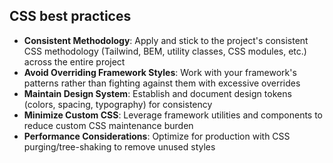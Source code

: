 ## CSS best practices

- **Consistent Methodology**: Apply and stick to the project's consistent CSS methodology (Tailwind, BEM, utility classes, CSS modules, etc.) across the entire project
- **Avoid Overriding Framework Styles**: Work with your framework's patterns rather than fighting against them with excessive overrides
- **Maintain Design System**: Establish and document design tokens (colors, spacing, typography) for consistency
- **Minimize Custom CSS**: Leverage framework utilities and components to reduce custom CSS maintenance burden
- **Performance Considerations**: Optimize for production with CSS purging/tree-shaking to remove unused styles
